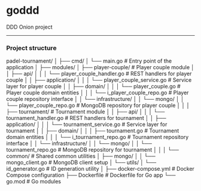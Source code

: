 # goddd
DDD Onion project


---
### Project structure

padel-tournament/
│
├── cmd/
│   └── main.go                              # Entry point of the application
│
├── modules/
│   ├── player-couple/                       # Player couple module
│   │   ├── api/
│   │   │   └── player_couple_handler.go     # REST handlers for player couple
│   │   ├── application/
│   │   │   └── player_couple_service.go     # Service layer for player couple
│   │   ├── domain/
│   │   │   └── player_couple.go             # Player couple domain entities
│   │   │   └── i_player_couple_repo.go      # Player couple repository interface
│   │   └── infrastructure/
│   │       └── mongo/
│   │           └── player_couple_repo.go    # MongoDB repository for player couple
│   │
│   ├── tournament/                          # Tournament module
│   │   ├── api/
│   │   │   └── tournament_handler.go        # REST handlers for tournament
│   │   ├── application/
│   │   │   └── tournament_service.go        # Service layer for tournament
│   │   ├── domain/
│   │   │   ├── tournament.go                # Tournament domain entities
│   │   │   └── i_tournament_repo.go         # Tournament repository interface
│   │   └── infrastructure/
│   │       └── mongo/
│   │           └── tournament_repo.go       # MongoDB repository for tournament
│   │
│   └── common/                              # Shared common utilities
│       ├── mongo/
│       │   └── mongo_client.go              # MongoDB client setup
│       └── utils/
│           └── id_generator.go              # ID generation utility
│
├── docker-compose.yml                       # Docker Compose configuration
├── Dockerfile                               # Dockerfile for Go app
└── go.mod                                   # Go modules
